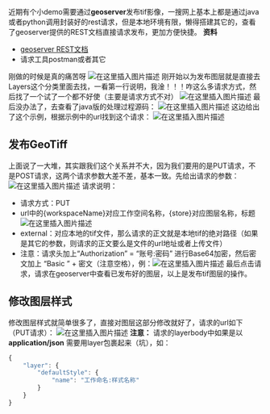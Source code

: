 近期有个小demo需要通过**geoserver**发布tif影像，一搜网上基本上都是通过java或者python调用封装好的rest请求，但是本地环境有限，懒得搭建其它的，查看了geoserver提供的REST文档直接请求发布，更加方便快捷。
**资料**

 - [geoserver REST文档](https://www.osgeo.cn/geoserver-user-manual/rest/index.html#rest)
 - 请求工具postman或者其它

刚做的时候是真的痛苦呀
![在这里插入图片描述](https://img-blog.csdnimg.cn/8db37db30b39423c8349ea55956dc3e4.png)
刚开始以为发布图层就是直接去Layers这个分类里面去找，一看第一行说明，我淦！！！咋这么多请求方式，然后找了一个试了一个都不好使（主要是请求方式不对）
![在这里插入图片描述](https://img-blog.csdnimg.cn/eb1347810a5d44a5a590f6c3b0bd380d.png)
最后没办法了，去查看了java版的处理过程源码：
![在这里插入图片描述](https://img-blog.csdnimg.cn/28d68a30a3594ee0a3fb6b279fb09495.png)
这边给出了这个示例，根据示例中的url找到这个请求：
![在这里插入图片描述](https://img-blog.csdnimg.cn/90e9a078e0634ca996bd87dc5a5935ec.png)
## 发布GeoTiff
上面说了一大堆，其实跟我们这个关系并不大，因为我们要用的是PUT请求，不是POST请求，这两个请求参数大差不差，基本一致。先给出请求的参数：
![在这里插入图片描述](https://img-blog.csdnimg.cn/0bbae7d826cc4c39a4b846ee6471712b.png)
请求说明：

 - 请求方式：PUT
 - url中的{workspaceName}对应工作空间名称，{store}对应图层名称，标题![在这里插入图片描述](https://img-blog.csdnimg.cn/e803a01f72e64f4cba8d4568884a29bf.png)
 - external：对应本地的tif文件，那么请求的正文就是本地tif的绝对路径（如果是其它的参数，则请求的正文要么是文件的url地址或者上传文件）
 - 注意：请求头加上“Authorization” = “账号:密码” 进行Base64加密，然后密文加上 “Basic ” + 密文（注意空格），例：![在这里插入图片描述](https://img-blog.csdnimg.cn/e866e9f8e51740ecbbff455ff8b3d1f7.png)
最后点击请求，请求在geoserver中查看已发布好的图层，以上是发布tif图层的操作。

## 修改图层样式
修改图层样式就简单很多了，直接对图层这部分修改就好了，请求的url如下（PUT请求）：
![在这里插入图片描述](https://img-blog.csdnimg.cn/ee3acd4733684aa487787ec4f4f2e61a.png)
**注意：** 请求的layerbody中如果是以**application/json** 需要用layer包裹起来（坑），如：

```javascript
{
	"layer": {
		"defaultStyle": {
			"name": "工作命名:样式名称"
		}
	}
}
```

